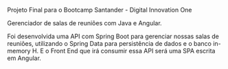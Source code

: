 Projeto Final para o Bootcamp Santander - Digital Innovation One

Gerenciador de salas de reuniões com Java e Angular.

Foi desenvolvida uma API com Spring Boot para gerenciar nossas salas de reuniões, utilizando o Spring Data para 
persistência de dados e o banco in-memory H. E o Front End que irá consumir essa API será uma SPA escrita em Angular.
